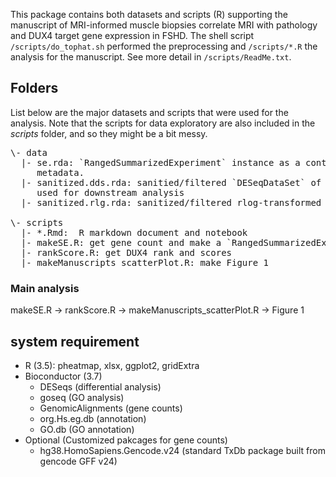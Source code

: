 This package contains both datasets and scripts (R) supporting the manuscript of MRI-informed muscle biopsies correlate MRI with pathology and DUX4 target gene expression in FSHD.  The shell script `/scripts/do_tophat.sh` performed the preprocessing and `/scripts/*.R` the analysis for the manuscript. See more detail in `/scripts/ReadMe.txt`.

## Folders
List below are the major datasets and scripts that were used for the analysis. Note that the scripts for data exploratory are also included in the *scripts* folder, and so they might be a bit messy.

<pre>
\- data    
  |- se.rda: `RangedSummarizedExperiment` instance as a container containing gene counts, gene annotation and 
     metadata. 
  |- sanitized.dds.rda: sanitied/filtered `DESeqDataSet` of `se`, containing dispersion estimation and size factor, 
     used for downstream analysis  
  |- sanitized.rlg.rda: sanitized/filtered rlog-transformed dataset of sanitized.dds, used to visualize sample space    
  
\- scripts      
  |- *.Rmd:  R markdown document and notebook  
  |- makeSE.R: get gene count and make a `RangedSummarizedExperiment` instance  
  |- rankScore.R: get DUX4 rank and scores
  |- makeManuscripts_scatterPlot.R: make Figure 1
</pre>

### Main analysis

makeSE.R -> rankScore.R -> makeManuscripts_scatterPlot.R -> Figure 1

## system requirement
- R (3.5): pheatmap, xlsx, ggplot2, gridExtra
- Bioconductor (3.7)
  - DESeqs (differential analysis)
  - goseq (GO analysis)
  - GenomicAlignments (gene counts)
  - org.Hs.eg.db (annotation)
  - GO.db (GO annotation)
- Optional (Customized pakcages for gene counts)
  - hg38.HomoSapiens.Gencode.v24 (standard TxDb package built from gencode GFF v24)

